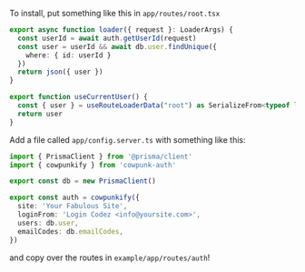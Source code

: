 To install, put something like this in `app/routes/root.tsx`

```typescript
export async function loader({ request }: LoaderArgs) {
  const userId = await auth.getUserId(request)
  const user = userId && await db.user.findUnique({
    where: { id: userId }
  })
  return json({ user })
}

export function useCurrentUser() {
  const { user } = useRouteLoaderData("root") as SerializeFrom<typeof loader>
  return user
}
```

Add a file called `app/config.server.ts` with something like this:

```typescript
import { PrismaClient } from '@prisma/client'
import { cowpunkify } from 'cowpunk-auth'

export const db = new PrismaClient()

export const auth = cowpunkify({
  site: 'Your Fabulous Site',
  loginFrom: 'Login Codez <info@yoursite.com>',
  users: db.user,
  emailCodes: db.emailCodes,
})

```

and copy over the routes in `example/app/routes/auth`!
